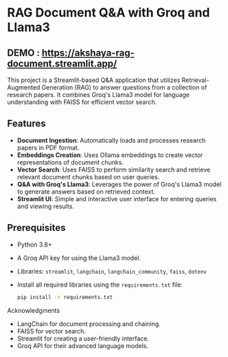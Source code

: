 # RAG Document Q&A with Groq and Llama3

## DEMO : https://akshaya-rag-document.streamlit.app/

This project is a Streamlit-based Q&A application that utilizes Retrieval-Augmented Generation (RAG) to answer questions from a collection of research papers. It combines Groq's Llama3 model for language understanding with FAISS for efficient vector search.

## Features

- **Document Ingestion**: Automatically loads and processes research papers in PDF format.
- **Embeddings Creation**: Uses Ollama embeddings to create vector representations of document chunks.
- **Vector Search**: Uses FAISS to perform similarity search and retrieve relevant document chunks based on user queries.
- **Q&A with Groq's Llama3**: Leverages the power of Groq's Llama3 model to generate answers based on retrieved context.
- **Streamlit UI**: Simple and interactive user interface for entering queries and viewing results.

## Prerequisites

- Python 3.8+
- A Groq API key for using the Llama3 model.
- Libraries: `streamlit`, `langchain`, `langchain_community`, `faiss`, `dotenv`
- Install all required libraries using the `requirements.txt` file:

    ```bash
    pip install -r requirements.txt
    ```

Acknowledgments
* LangChain for document processing and chaining.
* FAISS for vector search.
* Streamlit for creating a user-friendly interface.
* Groq API for their advanced language models.
